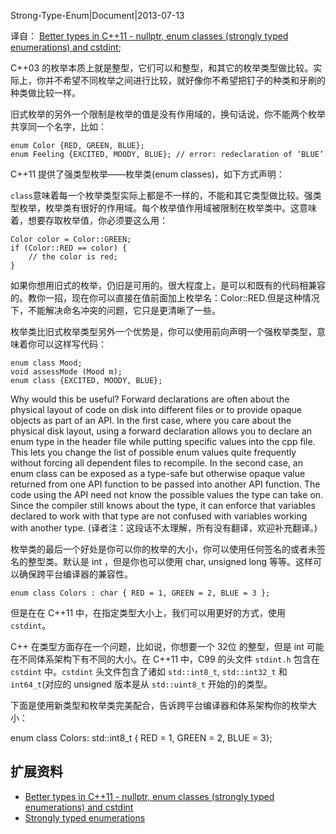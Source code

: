 Strong-Type-Enum|Document|2013-07-13

译自： [Better types in C++11 - nullptr, enum classes (strongly typed enumerations) and cstdint](http://www.cprogramming.com/c++11/c++11-nullptr-strongly-typed-enum-class.html);

C++03 的枚举本质上就是整型，它们可以和整型，和其它的枚举类型做比较。实际上，你并不希望不同枚举之间进行比较，就好像你不希望把钉子的种类和牙刷的种类做比较一样。

旧式枚举的另外一个限制是枚举的值是没有作用域的，换句话说，你不能两个枚举共享同一个名字，比如：

    enum Color {RED, GREEN, BLUE};
    enum Feeling {EXCITED, MOODY, BLUE}; // error: redeclaration of ‘BLUE’

C++11 提供了强类型枚举——枚举类(enum classes)，如下方式声明：

`class`意味着每一个枚举类型实际上都是不一样的，不能和其它类型做比较。强类型枚举，枚举类有很好的作用域。每个枚举值作用域被限制在枚举类中。这意味着，想要存取枚举值，你必须要这么用：

    Color color = Color::GREEN;
    if (Color::RED == color) {
        // the color is red;
    }

如果你想用旧式的枚举，仍旧是可用的。很大程度上，是可以和既有的代码相兼容的。教你一招，现在你可以直接在值前面加上枚举名：Color::RED.但是这种情况下，不能解决命名冲突的问题，它只是更清晰了一些。

枚举类比旧式枚举类型另外一个优势是，你可以使用前向声明一个强枚举类型，意味着你可以这样写代码：

    enum class Mood;
    void assessMode (Mood m);
    enum class {EXCITED, MOODY, BLUE};

Why would this be useful? Forward declarations are often about the physical layout of code on disk into different files or to provide opaque objects as part of an API. In the first case, where you care about the physical disk layout, using a forward declaration allows you to declare an enum type in the header file while putting specific values into the cpp file. This lets you change the list of possible enum values quite frequently without forcing all dependent files to recompile. In the second case, an enum class can be exposed as a type-safe but otherwise opaque value returned from one API function to be passed into another API function. The code using the API need not know the possible values the type can take on. Since the compiler still knows about the type, it can enforce that variables declared to work with that type are not confused with variables working with another type. (译者注：这段话不太理解，所有没有翻译，欢迎补充翻译。)

枚举类的最后一个好处是你可以你的枚举的大小，你可以使用任何签名的或者未签名的整型类。默认是 int ，但是你也可以使用 char, unsigned long 等等。这样可以确保跨平台编译器的兼容性。

    enum class Colors : char { RED = 1, GREEN = 2, BLUE = 3 };

但是在在 C++11 中，在指定类型大小上，我们可以用更好的方式，使用 `cstdint`。

C++ 在类型方面存在一个问题，比如说，你想要一个 32位 的整型，但是 int 可能在不同体系架构下有不同的大小。在 C++11 中，C99 的头文件 `stdint.h` 包含在 `cstdint` 中。`cstdint` 头文件包含了诸如 `std::int8_t`, `std::int32_t` 和 `int64_t`(对应的 unsigned 版本是从 `std::uint8_t` 开始的)的类型。

下面是使用新类型和枚举类完美配合，告诉跨平台编译器和体系架构你的枚举大小：

enum class Colors: std::int8_t { RED = 1, GREEN = 2, BLUE = 3};

## 扩展资料 ##

+ [Better types in C++11 - nullptr, enum classes (strongly typed enumerations) and cstdint](http://www.cprogramming.com/c++11/c++11-nullptr-strongly-typed-enum-class.html)
+ [Strongly typed enumerations](https://en.wikipedia.org/wiki/C%2B%2B11#Strongly_typed_enumerations)
